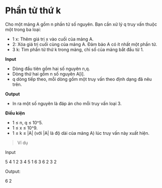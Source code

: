 # Phần tử thứ k

Cho một mảng A gồm n phần tử số nguyên. Bạn cần xử lý q truy vấn thuộc một trong ba loại:

- 1 x: Thêm giá trị x vào cuối của mảng A.  
- 2: Xóa giá trị cuối cùng của mảng A. Đảm bảo A có ít nhất một phần tử.  
- 3 k: Tìm phần tử thứ k trong mảng, chỉ số của mảng bắt đầu từ 1.  

**Input**  
- Dòng đầu tiên gồm hai số nguyên n,q.  
- Dòng thứ hai gồm n số nguyên A[i].  
- q dòng tiếp theo, mỗi dòng gồm một truy vấn theo định dạng đã nêu trên.  

**Output**  
- In ra một số nguyên là đáp án cho mỗi truy vấn loại 3.

**Điều kiện**  
- 1 ≤ n, q ≤ 10^5.  
- 1 ≤ x ≤ 10^9.  
- 1 ≤ k ≤ |A| (với |A| là độ dài của mảng A) lúc truy vấn này xuất hiện.  

> Ví dụ

Input

5 4
1 2 3 4 5
1 6
3 6
2
3 2

Output:

6
2